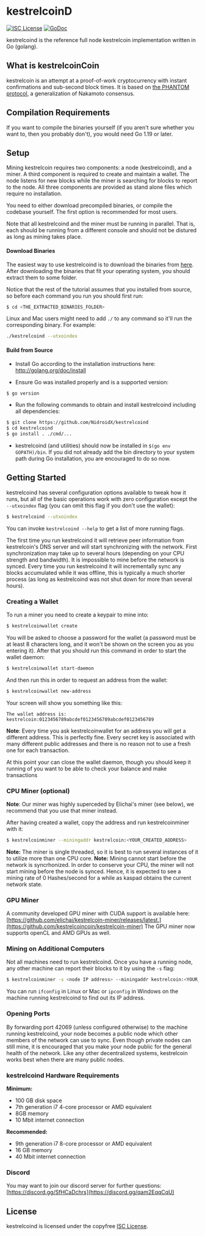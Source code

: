 
kestrelcoinD
====

[![ISC License](http://img.shields.io/badge/license-ISC-blue.svg)](https://choosealicense.com/licenses/isc/)
[![GoDoc](https://img.shields.io/badge/godoc-reference-blue.svg)](http://godoc.org/github.com/NidroidX/kestrelcoind)

kestrelcoind is the reference full node kestrelcoin implementation written in Go (golang).

## What is kestrelcoinCoin

kestrelcoin is an attempt at a proof-of-work cryptocurrency with instant confirmations and sub-second block times. It is based on [the PHANTOM protocol](https://eprint.iacr.org/2018/104.pdf), a generalization of Nakamoto consensus.

## Compilation Requirements

If you want to compile the binaries yourself (if you aren't sure whether you want to, then you probably don't), you would need Go 1.19 or later.

## Setup

Mining kestrelcoin requires two components: a node (kestrelcoind), and a miner. A third component is required to create and maintain a wallet. The node listens for new blocks while the miner is searching for blocks to report to the node. All three components are provided as stand alone files which require no installation. 

You need to either download precompiled binaries, or compile the codebase yourself. The first option is recommended for most users.

Note that all kestrelcoind and the miner must be running in parallel. That is, each should be running from a different console and should not be distured as long as mining takes place.

#### Download Binaries

The easiest way to use kestrelcoind is to download the binaries from [here](https://github.com/NidroidX/kestrelcoindd/releases/latest). After downloading the binaries that fit your operating system, you should extract them to some folder.

Notice that the rest of the tutorial assumes that you installed from source, so before each command you run you should first run: 
```bash
$ cd <THE_EXTRACTED_BINARIES_FOLDER>
```

Linux and Mac users might need to add `./` to any command so it'll run the corresponding binary. For example:
```bash
./kestrelcoind --utxoindex
```

#### Build from Source

- Install Go according to the installation instructions here:
  http://golang.org/doc/install

- Ensure Go was installed properly and is a supported version:

```bash
$ go version
```

- Run the following commands to obtain and install kestrelcoind including all dependencies:

```bash
$ git clone https://github.com/NidroidX/kestrelcoind
$ cd kestrelcoind
$ go install . ./cmd/...
```

- kestrelcoind (and utilities) should now be installed in `$(go env GOPATH)/bin`. If you did
  not already add the bin directory to your system path during Go installation,
  you are encouraged to do so now.

## Getting Started

kestrelcoind has several configuration options available to tweak how it runs, but all
of the basic operations work with zero configuration except the `--utxoindex` flag (you can omit this flag if you don't use the wallet):

```bash
$ kestrelcoind --utxoindex
```

You can invoke ```kestrelcoind --help``` to get a list of more running flags.

The first time you run kestrelcoind it will retrieve peer information from kestrelcoin's DNS server and will start synchronizing with the network. First synchronization may take up to several hours (depending on your CPU strength and bandwidth). It is impossible to mine before the network is synced. Every time you run kestrelcoind it will incrementally sync any blocks accumulated while it was offline, this is typically a much shorter process (as long as kestrelcoind was not shut down for more than several hours).

### Creating a Wallet

To run a miner you need to create a keypair to mine into:
```bash
$ kestrelcoinwallet create
```

You will be asked to choose a password for the wallet (a password must be at least 8 characters long, and it won't be shown on the screen you as you entering it). After that you should run this command in order to start the wallet daemon:
```bash
$ kestrelcoinwallet start-daemon
```

And then run this in order to request an address from the wallet:
```bash
$ kestrelcoinwallet new-address
```

Your screen will show you something like this:
```
The wallet address is:
kestrelcoin:0123456789abcdef0123456789abcdef0123456789
```

**Note**: Every time you ask kestrelcoinwallet for an address you will get a different address. This is perfectly fine. Every secret key is associated with many different public addresses and there is no reason not to use a fresh one for each transaction.

At this point your can close the wallet daemon, though you should keep it running of you want to be able to check your balance and make transactions

### CPU Miner (optional)

**Note**: Our miner was highly superceded by Elichai's miner (see below), we recommend that you use that miner instead.

After having created a wallet, copy the address and run kestrelcoinminer with it:
```bash
$ kestrelcoinminer --miningaddr kestrelcoin:<YOUR_CREATED_ADDRESS>
```

**Note:** The miner is single threaded, so it is best to run several instances of it to utilize more than one CPU core.
**Note:** Mining cannot start before the network is syncrhonized. In order to conserve your CPU, the miner will not start mining before the node is synced. Hence, it is expected to see a mining rate of 0 Hashes/second for a while as kaspad obtains the current network state.

### GPU Miner

A community developed GPU miner with CUDA support is available here: [https://github.com/elichai/kestrelcoin-miner/releases/latest.](https://github.com/kestrelcoincoin/kestrelcoin-miner)
The GPU miner now supports openCL and AMD GPUs as well.

### Mining on Additional Computers
Not all machines need to run kestrelcoind. Once you have a running node, any other machine can report their blocks to it by using the ```-s``` flag:

```bash
$ kestrelcoinminer -s <node IP address> --miningaddr kestrelcoin:<YOUR_CREATED_ADDRESS>
```

You can run ```ifconfig``` in Linux or Mac or ```ipconfig``` in Windows on the machine running kestrelcoind to find out its IP address.

### Opening Ports

By forwarding port 42069 (unless configured otherwise) to the machine running kestrelcoind, your node becomes a public node which other members of the network can use to sync. Even though private nodes can still mine, it is encouraged that you make your node public for the general health of the network. Like any other decentralized systems, kestrelcoin works best when there are many public nodes.

### kestrelcoind Hardware Requirements

**Minimum:**
- 100 GB disk space
- 7th generation i7 4-core processor or AMD equivalent
- 8GB memory
- 10 Mbit internet connection

**Recommended:**
- 9th generation i7 8-core processor or AMD equivalent
- 16 GB memory
- 40 Mbit internet connection

### Discord

You may want to join our discord server for further questions: [https://discord.gg/SfHCaDchrs](https://discord.gg/qam2EqqCqU)


## License

kestrelcoind is licensed under the copyfree [ISC License](https://choosealicense.com/licenses/isc/).

